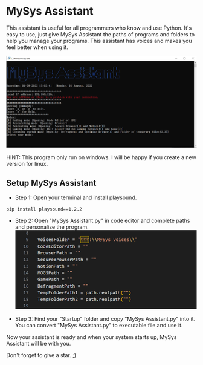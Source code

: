 # MySys Assistant
This assistant is useful for all programmers who know and use Python. It's easy to use, just give MySys Assistant the paths of programs and folders to help you manage your programs.
This assistant has voices and makes you feel better when using it.

![image from assistant user interface](https://github.com/PAIREN1383/MySys_Assistant/blob/main/MySys%20Assistant.PNG)

HINT: This program only run on windows. I will be happy if you create a new version for linux.

## Setup MySys Assistant

- Step 1: Open your terminal and install playsound.
```
pip install playsound==1.2.2
```

- Step 2: Open "MySys Assistant.py" in code editor and complete paths and personalize the program.
![image form paths](https://github.com/PAIREN1383/MySys_Assistant/blob/main/complet_it.PNG)

- Step 3: Find your "Startup" folder and copy "MySys Assistant.py" into it.
You can convert "MySys Assistant.py" to executable file and use it.

Now your assistant is ready and when your system starts up, MySys Assistant will be with you.

Don't forget to give a star. ;)
